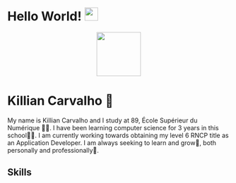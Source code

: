 <h1>Hello World! <img src="https://media.giphy.com/media/hvRJCLFzcasrR4ia7z/giphy.gif" width="30px"/></h1>
<div align="center">
  <img src="https://media.giphy.com/media/v1.Y2lkPTc5MGI3NjExMzEzMzRiZDlkNmY0YzIwNDk0Njk5YTE3ZmEzMzAxOWVhZTg4NjE1OSZlcD12MV9pbnRlcm5hbF9naWZzX2dpZklkJmN0PXM/Oj25fisQ3zhukVWY96/giphy.gif" width="100"/>
</div>
<div>
  <h1>Killian Carvalho 🤵</h1>
  <p>
    My name is Killian Carvalho and I study at 89, École Supérieur du Numérique 👨‍🎓. I have been learning computer science for 3 years in this school👨‍💻. 
    I am currently working towards obtaining my level 6 RNCP title as an Application Developer. I am always seeking to learn and grow🚀, both personally and professionally🌱.
  </p>
</div>
<div>
  <h2>Skills</h2>
</div>
<!--<div id="header" align="center">
  <div id="badges">
    <a href="https://www.linkedin.com/in/killian-carvalho-89m1/" >
      <img src="https://img.shields.io/badge/LinkedIn-blue?style=flat&logo=linkedin&logoColor=white" alt="LinkedIn Badge"/>
    </a>
  </div>
  <img src="https://komarev.com/ghpvc/?username=your-github-username&style=flat&color=yellowgreen" alt="" style="border-radius: 5px;"/>
    
      <img src="https://media.giphy.com/media/hvRJCLFzcasrR4ia7z/giphy.gif" width="30px"/>
    
</div>
-->
<!--
**KillianCarvalho/KillianCarvalho** is a ✨ _special_ ✨ repository because its `README.md` (this file) appears on your GitHub profile.

Here are some ideas to get you started:

- 🔭 I’m currently working on ...
- 🌱 I’m currently learning ...
- 👯 I’m looking to collaborate on ...
- 🤔 I’m looking for help with ...
- 💬 Ask me about ...
- 📫 How to reach me: ...
- 😄 Pronouns: ...
- ⚡ Fun fact: ...
-->
